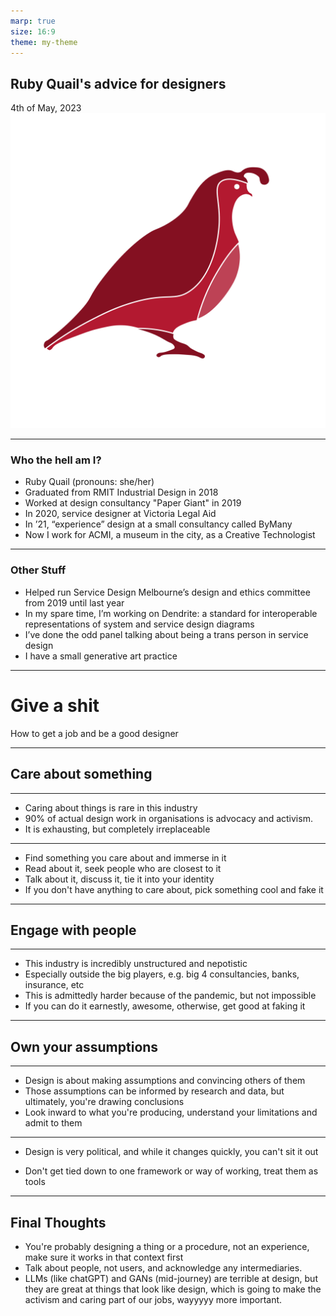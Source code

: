 ```yaml
---
marp: true
size: 16:9
theme: my-theme
---
```




## Ruby Quail's advice for designers
4th of May, 2023
![bg right:50% 100%](new_bird.svg)


   ---

### Who the hell am I?

- Ruby Quail (pronouns: she/her)
- Graduated from RMIT Industrial Design in 2018
- Worked at design consultancy "Paper Giant" in 2019
- In 2020, service designer at Victoria Legal Aid
- In ’21, “experience” design at a small consultancy called ByMany 
- Now I work for ACMI, a museum in the city, as a Creative Technologist


---

### Other Stuff
- Helped run Service Design Melbourne’s design and ethics committee from 2019 until last year
- In my spare time, I’m working on Dendrite: a standard for interoperable representations of system and service design diagrams
- I’ve done the odd panel talking about being a trans person in service design
- I have a small generative art practice 

---

# Give a shit
How to get a job and be a good designer


---

## Care about something


---

- Caring about things is rare in this industry
- 90% of actual design work in organisations is advocacy and activism.
- It is exhausting, but completely irreplaceable 

---

-  Find something you care about and immerse in it
-  Read about it, seek people who are closest to it
-  Talk about it, discuss it, tie it into your identity
-  If you don't have anything to care about, pick something cool and fake it

---

## Engage with people

---

- This industry is incredibly unstructured and nepotistic
- Especially outside the big players, e.g. big 4 consultancies, banks, insurance, etc
- This is admittedly harder because of the pandemic, but not impossible
- If you can do it earnestly, awesome, otherwise, get good at faking it
---

## Own your assumptions

---

- Design is about making assumptions and convincing others of them
- Those assumptions can be informed by research and data, but ultimately, you're drawing conclusions
- Look inward to what you're producing, understand your limitations and admit to them
---

- Design is very political, and while it changes quickly, you can't sit it out

- Don't get tied down to one framework or way of working, treat them as tools

---

## Final Thoughts

- You're probably designing a thing or a procedure, not an experience, make sure it works in that context first
- Talk about people, not users, and acknowledge any intermediaries.
- LLMs (like chatGPT) and GANs (mid-journey) are terrible at design, but they are great at things that look like design, which is going to make the activism and caring part of our jobs, wayyyyy more important.
